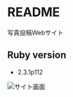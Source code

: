 
# README

写真投稿Webサイト

## Ruby version

* 2.3.1p112

![サイト画面](https://user-images.githubusercontent.com/27040393/47092853-e119ea00-d262-11e8-87e1-055396f08a43.png)
